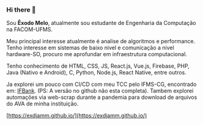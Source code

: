 ### Hi there 👋

Sou **Êxodo Melo**, atualmente sou estudante de Engenharia da Computação na FACOM-UFMS.

Meu principal interesse atualmente é analise de algoritmos e performance.
Tenho interesse em sistemas de baixo nivel e comunicação a nivel hardware-SO, procuro me aprofundar em infraestrutura computacional.

Tenho conhecimento de HTML, CSS, JS, React.js, Vue.js, Firebase, PHP, Java (Nativo e Android), C, Python, Node.js, React Native, entre outros.

Ja explorei um pouco com CI/CD com meu TCC pelo IFMS-CG, encontrado em: [IFBank](https://github.com/IFBank). (PS: A versão no github não esta completa).
Tambem explorei automações via web-scrap durante a pandemia para download de arquivos do AVA de minha instituição.

[https://exdjamm.github.io/](https://exdjamm.github.io/)
<!--
**exdjamm/exdjamm** is a ✨ _special_ ✨ repository because its `README.md` (this file) appears on your GitHub profile.

Here are some ideas to get you started:

- 🔭 I’m currently working on ...
- 🌱 I’m currently learning ...
- 👯 I’m looking to collaborate on ...
- 🤔 I’m looking for help with ...
- 💬 Ask me about ...
- 📫 How to reach me: ...
- 😄 Pronouns: ...
- ⚡ Fun fact: ...
-->

